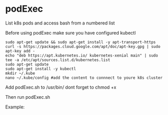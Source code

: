 # podExec
List k8s pods and access bash from a numbered list

Before using podExec make sure you have configured kubectl
```
sudo apt-get update && sudo apt-get install -y apt-transport-https
curl -s https://packages.cloud.google.com/apt/doc/apt-key.gpg | sudo apt-key add -
echo "deb https://apt.kubernetes.io/ kubernetes-xenial main" | sudo tee -a /etc/apt/sources.list.d/kubernetes.list
sudo apt-get update
sudo apt-get install -y kubectl
mkdir ~/.kube
nano ~/.kube/config #add the content to connnect to youre k8s cluster
```

Add podExec.sh to /usr/bin/
dont forget to chmod +x

Then run podExec.sh

Example:
